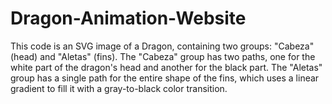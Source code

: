 # Dragon-Animation-Website
This code is an SVG image of a Dragon, containing two groups: "Cabeza" (head) and "Aletas" (fins). The "Cabeza" group has two paths, one for the white part of the dragon's head and another for the black part. The "Aletas" group has a single path for the entire shape of the fins, which uses a linear gradient to fill it with a gray-to-black color transition.
